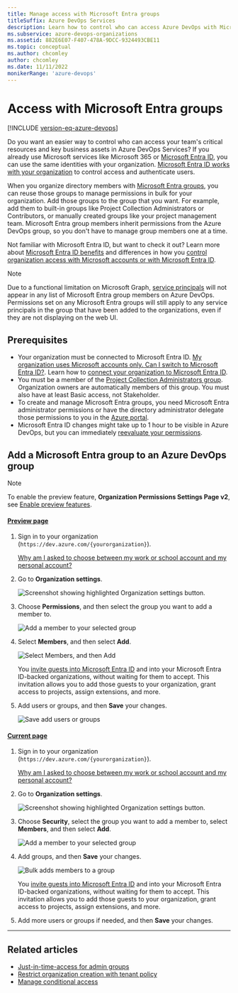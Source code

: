 ```yaml
---
title: Manage access with Microsoft Entra groups
titleSuffix: Azure DevOps Services
description: Learn how to control who can access Azure DevOps with Microsoft Entra groups
ms.subservice: azure-devops-organizations
ms.assetid: 882E6E07-F407-478A-9DCC-9324493CBE11
ms.topic: conceptual
ms.author: chcomley
author: chcomley
ms.date: 11/11/2022
monikerRange: 'azure-devops'
---
```



# Access with Microsoft Entra groups

[!INCLUDE [version-eq-azure-devops](../../includes/version-eq-azure-devops.md)]

Do you want an easier way to control who can access your team's critical resources and key business assets in Azure DevOps Services?
If you already use Microsoft services like Microsoft 365 or [Microsoft Entra ID](https://azure.microsoft.com/services/active-directory/), you can use the same identities with your organization.
[Microsoft Entra ID works with your organization](access-with-azure-ad.md) to control access and authenticate users.

When you organize directory members with [Microsoft Entra groups](/azure/active-directory/fundamentals/active-directory-manage-groups), you can reuse those groups to manage permissions in bulk for your organization. Add those groups to the group that you want. For example, add them to built-in groups like Project Collection Administrators or Contributors, or manually created groups like your project management team. Microsoft Entra group members inherit permissions from the Azure DevOps group, so you don't have to manage group members one at a time.

Not familiar with Microsoft Entra ID, but want to check it out? Learn more about [Microsoft Entra ID benefits](/azure/active-directory/fundamentals/active-directory-whatis)
and differences in how you [control organization access with Microsoft accounts or with Microsoft Entra ID](access-with-azure-ad.md).

> [!NOTE]
> Due to a functional limitation on Microsoft Graph, [service principals](../../integrate/get-started/authentication/service-principal-managed-identity.md) will not appear in any list of Microsoft Entra group members on Azure DevOps. Permissions set on any Microsoft Entra groups will still apply to any service principals in the group that have been added to the organizations, even if they are not displaying on the web UI.

## Prerequisites

* Your organization must be connected to Microsoft Entra ID. [My organization uses Microsoft accounts only. Can I switch to Microsoft Entra ID?](faq-azure-access.yml#ChangeMSA). Learn how to [connect your organization to Microsoft Entra ID](connect-organization-to-azure-ad.md).
* You must be a member of the [Project Collection Administrators group](../security/look-up-project-collection-administrators.md). Organization owners are automatically members of this group. You must also have at least Basic access, not Stakeholder.
* To create and manage Microsoft Entra groups, you need Microsoft Entra administrator permissions or have the directory administrator delegate those permissions to you in the [Azure portal](https://portal.azure.com).
* Microsoft Entra ID changes might take up to 1 hour to be visible in Azure DevOps, but you can immediately [reevaluate your permissions](../security/request-changes-permissions.md#refresh-or-re-evaluate-your-permissions).

<a name='add-an-azure-ad-group-to-an-azure-devops-group'></a>

## Add a Microsoft Entra group to an Azure DevOps group

> [!NOTE]   
> To enable the preview feature, **Organization Permissions Settings Page v2**, see [Enable preview features](../../project/navigation/preview-features.md).

#### [Preview page](#tab/preview-page) 

1. Sign in to your organization (```https://dev.azure.com/{yourorganization}```).

    [Why am I asked to choose between my work or school account and my personal account?](faq-user-and-permissions-management.yml#ChooseOrgAcctMSAcct)

2.  Go to **Organization settings**.

    ![Screenshot showing highlighted Organization settings button.](../../media/settings/open-admin-settings-vert.png)

3. Choose **Permissions**, and then select the group you want to add a member to.

   ![Add a member to your selected group](media/user-hub/choose-permissions-select-group.png)

4. Select **Members**, and then select **Add**.

    ![Select Members, and then Add](media/user-hub/select-members-add.png)

    You [invite guests into Microsoft Entra ID](https://devblogs.microsoft.com/devops/inviting-directory-guests-to-aad-backed-vsts-accounts/) and into your Microsoft Entra ID-backed organizations, without waiting for them to accept. This invitation allows you to add those guests to your organization, grant access to projects, assign extensions, and more.

5. Add users or groups, and then **Save** your changes.

   ![Save add users or groups](media/user-hub/save-add-users-groups.png)

#### [Current page](#tab/current-page)

1. Sign in to your organization (```https://dev.azure.com/{yourorganization}```).

    [Why am I asked to choose between my work or school account and my personal account?](faq-user-and-permissions-management.yml#ChooseOrgAcctMSAcct)

2.  Go to **Organization settings**.

    ![Screenshot showing highlighted Organization settings button.](../../media/settings/open-admin-settings-vert.png)

3. Choose **Security**, select the group you want to add a member to, select **Members**, and then select **Add**.

   ![Add a member to your selected group](media/manage-azure-ad-groups/admin-settings-security-choose-group-add-member.png)
4. Add groups, and then **Save** your changes.

    ![Bulk adds members to a group](media/manage-azure-ad-groups/bulk-add-groups.png)

    You [invite guests into Microsoft Entra ID](https://devblogs.microsoft.com/devops/inviting-directory-guests-to-aad-backed-vsts-accounts/) and into your Microsoft Entra ID-backed organizations, without waiting for them to accept. This invitation allows you to add those guests to your organization, grant access to projects, assign extensions, and more.

5. Add more users or groups if needed, and then **Save** your changes.

* * *

## Related articles

- [Just-in-time-access for admin groups](../security/security-best-practices.md#just-in-time-access-for-admin-groups)
- [Restrict organization creation with tenant policy](azure-ad-tenant-policy-restrict-org-creation.md)
- [Manage conditional access](change-application-access-policies.md)
